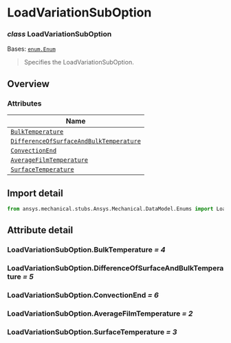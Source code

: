 # LoadVariationSubOption

<a id="LoadVariationSubOption"></a>

### *class* LoadVariationSubOption

Bases: [`enum.Enum`](https://docs.python.org/3/library/enum.html#enum.Enum)

> Specifies the LoadVariationSubOption.

> <!-- !! processed by numpydoc !! -->

<a id="overview"></a>

## Overview

### Attributes

| Name |
| ---------------------------------------------------------------------------------------------------------- |
| [`BulkTemperature`](#LoadVariationSubOption.BulkTemperature) |
| [`DifferenceOfSurfaceAndBulkTemperature`](#LoadVariationSubOption.DifferenceOfSurfaceAndBulkTemperature) |
| [`ConvectionEnd`](#LoadVariationSubOption.ConvectionEnd) |
| [`AverageFilmTemperature`](#LoadVariationSubOption.AverageFilmTemperature) |
| [`SurfaceTemperature`](#LoadVariationSubOption.SurfaceTemperature) |

<a id="import-detail"></a>

## Import detail

```python
from ansys.mechanical.stubs.Ansys.Mechanical.DataModel.Enums import LoadVariationSubOption
```

<a id="attribute-detail"></a>

## Attribute detail

<a id="LoadVariationSubOption.BulkTemperature"></a>

### LoadVariationSubOption.BulkTemperature *= 4*

<a id="LoadVariationSubOption.DifferenceOfSurfaceAndBulkTemperature"></a>

### LoadVariationSubOption.DifferenceOfSurfaceAndBulkTemperature *= 5*

<a id="LoadVariationSubOption.ConvectionEnd"></a>

### LoadVariationSubOption.ConvectionEnd *= 6*

<a id="LoadVariationSubOption.AverageFilmTemperature"></a>

### LoadVariationSubOption.AverageFilmTemperature *= 2*

<a id="LoadVariationSubOption.SurfaceTemperature"></a>

### LoadVariationSubOption.SurfaceTemperature *= 3*
